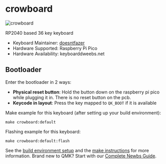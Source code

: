 # crowboard

![crowboard](https://i.imgur.com/Rg7IYPwh.jpg)

RP2040 based 36 key keyboard

* Keyboard Maintainer: [doesntfazer](https://github.com/doesntfazer)
* Hardware Supported: Raspberry Pi Pico
* Hardware Availability: keyboarddweebs.net

## Bootloader

Enter the bootloader in 2 ways:

* **Physical reset button**: Hold the button down on the raspberry pi pico while plugging it in. There is no reset button on the pcb.
* **Keycode in layout**: Press the key mapped to `QK_BOOT` if it is available

Make example for this keyboard (after setting up your build environment):

    make crowboard:default

Flashing example for this keyboard:

    make crowboard:default:flash

See the [build environment setup](https://docs.qmk.fm/#/getting_started_build_tools) and the [make instructions](https://docs.qmk.fm/#/getting_started_make_guide) for more information. Brand new to QMK? Start with our [Complete Newbs Guide](https://docs.qmk.fm/#/newbs).


